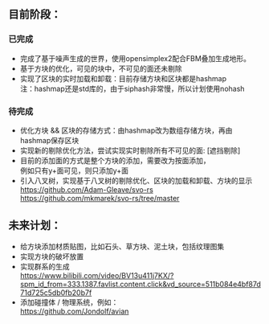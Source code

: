 ## 目前阶段：
### 已完成
- 完成了基于噪声生成的世界，使用opensimplex2配合FBM叠加生成地形。
- 基于方块的优化，可见的块中，不可见的面还未剔除
- 实现了区块的实时加载和卸载：目前存储方块和区块都是hashmap <br>
注：hashmap还是std库的，由于siphash非常慢，所以计划使用nohash
### 待完成
- 优化方块 && 区块的存储方式：由hashmap改为数组存储方块，再由hashmap保存区块
- 实现新的剔除优化方法，尝试实现实时剔除所有不可见的面: [遮挡剔除]
- 目前的添加面的方式是整个方块的添加，需要改为按面添加，<br>
例如只有y+面可见，则只添加y+面
- 引入八叉树，实现基于八叉树的剔除优化、区块的加载和卸载、方块的显示<br>
https://github.com/Adam-Gleave/svo-rs <br>
https://github.com/mkmarek/svo-rs/tree/master

## 未来计划：
- 给方块添加材质贴图，比如石头、草方块、泥土块，包括纹理图集
- 实现方块的破坏放置
- 实现群系的生成 <br>
https://www.bilibili.com/video/BV13u411j7KX/?spm_id_from=333.1387.favlist.content.click&vd_source=511b084e4bf87d71d725c5db0fb20b7f
- 添加碰撞体 / 物理系统，例如：<br>
https://github.com/Jondolf/avian